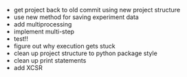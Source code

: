 * get project back to old commit using new project structure
* use new method for saving experiment data
* add multiprocessing
* implement multi-step
* test!!
* figure out why execution gets stuck
* clean up project structure to python package style
* clean up print statements 
* add XCSR
